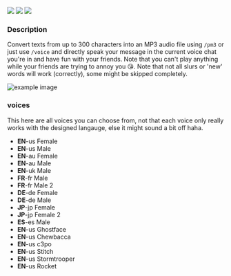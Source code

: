 ![](https://img.shields.io/discord/828676951023550495?color=5865F2&logo=discord&logoColor=white)
![](https://img.shields.io/github/license/Luna-devv/Auditional-Text?maxAge=3600)
![](https://img.shields.io/github/languages/code-size/Luna-devv/Auditional-Text?maxAge=3600)
### Description
Convert texts from up to 300 characters into an MP3 audio file using `/pm3` or just use `/voice` and directly speak your message in the current voice chat you're in and have fun with your friends. Note that you can't play anything while your friends are trying to annoy you 😘.
Note that not all slurs or 'new' words will work (correctly), some might be skipped completely.

![example image](https://c.lunish.nl/r/Gmxz.png)

### voices
This here are all voices you can choose from, not that each voice only really works with the designed langauge, else it might sound a bit off haha.
- **EN**-us Female
- **EN**-us Male
- **EN**-au Female
- **EN**-au Male
- **EN**-uk Male
- **FR**-fr Male
- **FR**-fr Male 2
- **DE**-de Female
- **DE**-de Male
- **JP**-jp Female
- **JP**-jp Female 2
- **ES**-es Male
- **EN**-us Ghostface
- **EN**-us Chewbacca
- **EN**-us c3po
- **EN**-us Stitch
- **EN**-us Stormtrooper
- **EN**-us Rocket
